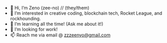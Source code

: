 - 👋 Hi, I’m Zeno (zee-no) // (they/them)
- 👀 I’m interested in creative coding, blockchain tech, Rocket League, and rockhounding. 
- 🌱 I’m learning all the time! (Ask me about it!)
- 💞️ I’m looking for work! 
- 📫 Reach me via email @ zzzeenyo@gmail.com

<!---
zeenyo/zeenyo is a ✨ special ✨ repository because its `README.md` (this file) appears on your GitHub profile.
You can click the Preview link to take a look at your changes.
--->
